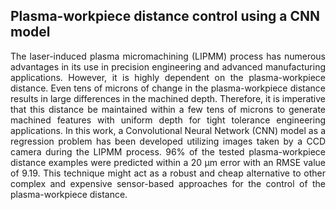 ## Plasma-workpiece distance control using a CNN model

<div style="text-align: justify">
The laser-induced plasma micromachining (LIPMM) process has numerous advantages in its use in precision engineering and advanced manufacturing applications. However, it is highly dependent on the plasma-workpiece distance. Even tens of microns of change in the plasma-workpiece distance results in large differences in the machined depth. Therefore, it is imperative that this distance be maintained within a few tens of microns to generate machined features with uniform depth for tight tolerance engineering applications. In this work, a Convolutional Neural Network (CNN) model as a regression problem has been developed utilizing images taken by a CCD camera during the LIPMM process. 96% of the tested plasma-workpiece distance examples were predicted within a 20 μm error with an RMSE value of 9.19. This technique might act as a robust and cheap alternative to other complex and expensive sensor-based approaches for the control of the plasma-workpiece distance.
</div>

